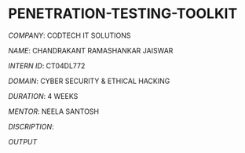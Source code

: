 # PENETRATION-TESTING-TOOLKIT

*COMPANY*: CODTECH IT SOLUTIONS

*NAME*: CHANDRAKANT RAMASHANKAR JAISWAR

*INTERN ID*: CT04DL772

*DOMAIN*: CYBER SECURITY & ETHICAL HACKING

*DURATION*: 4 WEEKS

*MENTOR*: NEELA SANTOSH

*DISCRIPTION*:  

*OUTPUT* 
